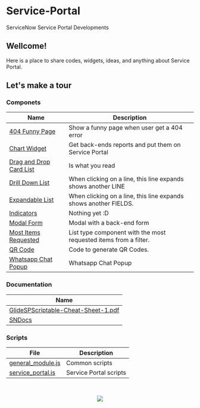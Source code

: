 # Service-Portal						

ServiceNow Service Portal Developments



## Wellcome!

Here is a place to share codes, widgets, ideas, and anything about Service Portal.



## Let's make a tour

### Componets

| Name                                                         | Description                                                  |
| ------------------------------------------------------------ | ------------------------------------------------------------ |
| [404 Funny Page](https://github.com/Organize-Cloud-Labs/Service-Portal/tree/main/Components/404_Funny_Page) | Show a funny page when user get a 404 error             |
| [Chart Widget](https://github.com/Organize-Cloud-Labs/Service-Portal/tree/main/Components/Chart_Widget) | Get back-ends reports and put them on Service Portal         |
| [Drag and Drop Card List](https://github.com/Organize-Cloud-Labs/Service-Portal/tree/main/Components/Drag_and_Drop_Card_List) | Is what you read |
| [Drill Down List](https://github.com/Organize-Cloud-Labs/Service-Portal/tree/main/Components/Drill_Down_List) | When clicking on a line, this line expands shows another LINE |
| [Expandable List](https://github.com/Organize-Cloud-Labs/Service-Portal/tree/main/Components/Expandable_List) | When clicking on a line, this line expands shows another FIELDS. |
| [Indicators](https://github.com/Organize-Cloud-Labs/Service-Portal/tree/main/Components/Indicators) | Nothing yet :D                                               |
| [Modal Form](https://github.com/Organize-Cloud-Labs/Service-Portal/tree/main/Components/Modal_Form) | Modal with a back-end form                                   |
| [Most Items Requested](https://github.com/Organize-Cloud-Labs/Service-Portal/tree/main/Components/Most_Items_Requested) | List type component with the most requested items from a filter. |
| [QR Code](https://github.com/Organize-Cloud-Labs/Service-Portal/tree/main/Components/QR_Code) | Code to generate QR Codes.                                   |
| [Whatsapp Chat Popup](https://github.com/Organize-Cloud-Labs/Service-Portal/tree/main/Components/Whatsapp_Chat_Popup) | Whatsapp Chat Popup                                          |



### Documentation

| Name                                                         |
| ------------------------------------------------------------ |
| [GlideSPScriptable-Cheat-Sheet-1.pdf](https://github.com/Organize-Cloud-Labs/Service-Portal/blob/main/Documentation/GlideSPScriptable-Cheat-Sheet-1.pdf) |
| [SNDocs](https://github.com/Organize-Cloud-Labs/Service-Portal/tree/main/Components/Chart_Widget) |



### Scripts

| File                                                         | Description            |
| ------------------------------------------------------------ | ---------------------- |
| [general_module.js](https://github.com/Organize-Cloud-Labs/Service-Portal/blob/main/Scripts/general_module.js) | Common scripts         |
| [service_portal.js](https://github.com/Organize-Cloud-Labs/Service-Portal/blob/main/Scripts/service_portal.js) | Service Portal scripts |

​		

<p align="center"><img src="https://github.com/Organize-Cloud-Labs/Service-Portal/blob/main/Images/organize.jpeg" /></p>

